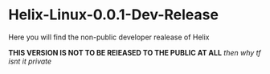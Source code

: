# Helix-Linux-0.0.1-Dev-Release
Here you will find the non-public developer realease of Helix


**THIS VERSION IS NOT TO BE RElEASED TO THE PUBLIC AT ALL**
_then why tf isnt it private_
